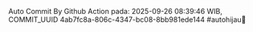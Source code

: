 Auto Commit By Github Action pada: 2025-09-26 08:39:46 WIB, COMMIT_UUID 4ab7fc8a-806c-4347-bc08-8bb981ede144 #autohijau🗿
